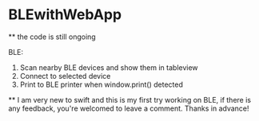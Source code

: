 # BLEwithWebApp
** the code is still ongoing


BLE:
1. Scan nearby BLE devices and show them in tableview
2. Connect to selected device
3. Print to BLE printer when window.print() detected


** I am very new to swift and this is my first try working on BLE, if there is any feedback, you're welcomed to leave a comment. Thanks in advance!

